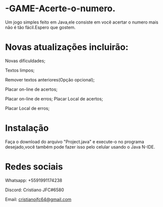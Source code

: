 # -GAME-Acerte-o-numero.

Um jogo simples feito em Java,ele consiste em você acertar o numero mais não é tão fácil.Espero que gostem.

# Novas atualizações incluirão: 
Novas dificuldades; 

Textos limpos; 

Remover textos anteriores(Opção opcional);

Placar on-line de acertos; 

Placar on-line de erros; Placar Local de acertos; 

Placar Local de erros; 

# Instalação
Faça o download do arquivo "Project.java" e execute-o no programa desejado,você também pode fazer isso pelo celular usando o Java N-IDE.

# Redes sociais
Whatsapp: +5591991174238

Discord: Cristiano JFC#6580

Email: cristianojfc64@gmail.com

